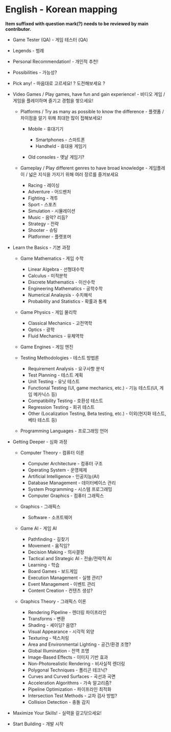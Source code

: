 # English - Korean mapping

**Item suffixed with question mark(?) needs to be reviewed by main contributor.**

- Game Tester (QA) - 게임 테스터 (QA)

- Legends - 범례
- Personal Recommendation! - 개인적 추천!
- Possibilities - 가능성?
- Pick any! - 마음대로 고르세요! ? 도전해보세요 ?

- Video Games / Play games, have fun and gain experience! - 비디오 게임 / 게임을 플레이하며 즐기고 경험을 쌓으세요!
    - Platforms / Try as many as possible to know the difference - 플랫폼 / 차이점을 알기 위해 최대한 많이 접해보세요!
        - Mobile - 휴대기기
            - Smartphones - 스마트폰
            - Handheld - 휴대용 게임기

        - Old consoles - 옛날 게임기?
    
    - Gameplay / Play different genres to have broad knowledge - 게임플레이 / 넓은 지식을 가지기 위해 여러 장르를 즐겨보세요
        - Racing - 레이싱
        - Adventure - 어드벤처
        - Fighting - 격투
        - Sport - 스포츠
        - Simulation - 시뮬레이션
        - Music - 음악? 리듬?
        - Strategy - 전략
        - Shooter - 슈팅
        - Platformer - 플랫포머

- Learn the Basics - 기본 과정

    - Game Mathematics - 게임 수학
        - Linear Algebra - 선형대수학
        - Calculus - 미적분학
        - Discrete Mathematics - 이산수학
        - Engineering Mathematics - 공학수학
        - Numerical Analaysis - 수치해석
        - Probability and Statistics - 확률과 통계
    
    - Game Physics - 게임 물리학
        - Classical Mechanics - 고전역학
        - Optics - 광학
        - Fluid Mechanics - 유체역학
        
    - Game Engines - 게임 엔진

    - Testing Methodologies - 테스트 방법론
        - Requirement Analysis - 요구사항 분석
        - Test Planning - 테스트 계획
        - Unit Testing - 유닛 테스트
        - Functional Testing (UI, game mechanics, etc.) - 기능 테스트(UI, 게임 메카닉스 등)
        - Compatibility Testing - 호환성 테스트
        - Regression Testing - 회귀 테스트
        - Other (Localization Testing, Beta testing, etc.) - 이외(현지화 테스트, 베타 테스트 등)

    - Programming Languages - 프로그래밍 언어

- Getting Deeper - 심화 과정

    - Computer Theory - 컴퓨터 이론
        - Computer Architecture - 컴퓨터 구조
        - Operating System - 운영체제
        - Artificial Intelligence - 인공지능(AI)
        - Database Management - 데이터베이스 관리
        - System Programming - 시스템 프로그래밍
        - Computer Graphics - 컴퓨터 그래픽스

    - Graphics - 그래픽스
        - Software - 소프트웨어

    - Game AI - 게임 AI
        - Pathfinding - 길찾기
        - Movement - 움직임?
        - Decision Making - 의사결정
        - Tactical and Strategic AI - 전술/전략적 AI
        - Learning - 학습
        - Board Games - 보드게임
        - Execution Management - 실행 관리?
        - Event Management - 이벤트 관리
        - Content Creation - 컨텐츠 생성?

    - Graphics Theory - 그래픽스 이론
        - Rendering Pipeline - 렌더링 파이프라인
        - Transforms - 변환
        - Shading - 셰이딩? 음영?
        - Visual Appearance - 시각적 외양
        - Texturing - 텍스처링
        - Area and Environmental Lighting - 공간/환경 조명?
        - Global Illumination - 전역 조명
        - Image-Based Effects - 이미지 기반 효과
        - Non-Photorealistic Rendering - 비사실적 렌더링
        - Polygonal Techniques - 폴리곤 테크닉?
        - Curves and Curved Surfaces - 곡선과 곡면
        - Acceleration Algorithms - 가속 알고리즘?
        - Pipeline Optimization - 파이프라인 최적화
        - Intersection Test Methods - 교차 검사 방법?
        - Collision Detection - 충돌 감지

- Maximize Your Skills! - 실력을 갈고닦으세요!

- Start Building - 개발 시작